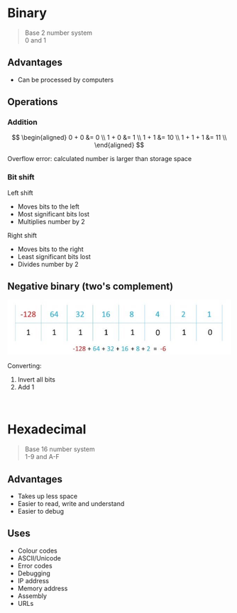 # Binary

> Base 2 number system \
> 0 and 1

## Advantages

- Can be processed by computers

## Operations

### Addition

$$
\begin{aligned}
  0 + 0 &= 0 \\
  1 + 0 &= 1 \\
  1 + 1 &= 10 \\
  1 + 1 + 1 &= 11 \\
\end{aligned}
$$

Overflow error: calculated number is larger than storage space

### Bit shift

<p></p>
Left shift

- Moves bits to the left
- Most significant bits lost
- Multiplies number by 2

<p></p>
Right shift

- Moves bits to the right
- Least significant bits lost
- Divides number by 2

## Negative binary (two's complement)

![Two's complement with value of each bit shown](images/twos-complement.jpg)

<p></p>
Converting:

1. Invert all bits
2. Add 1

<br>

# Hexadecimal

> Base 16 number system \
> 1-9 and A-F

## Advantages

- Takes up less space
- Easier to read, write and understand
- Easier to debug

## Uses

- Colour codes
- ASCII/Unicode
- Error codes
- Debugging
- IP address
- Memory address
- Assembly
- URLs
